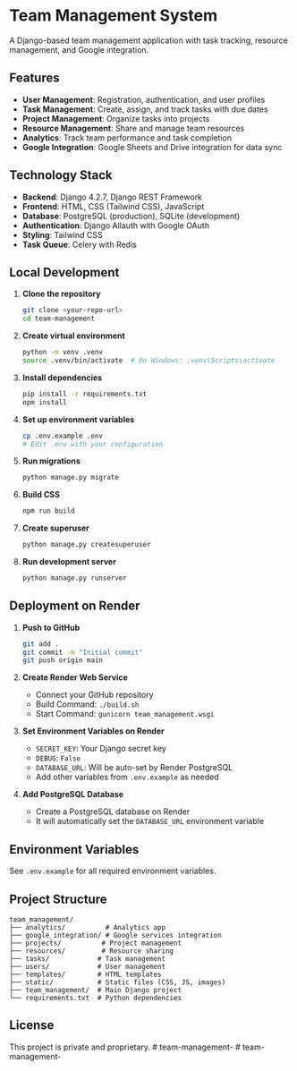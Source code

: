 # Team Management System

A Django-based team management application with task tracking, resource management, and Google integration.

## Features

- **User Management**: Registration, authentication, and user profiles
- **Task Management**: Create, assign, and track tasks with due dates
- **Project Management**: Organize tasks into projects
- **Resource Management**: Share and manage team resources
- **Analytics**: Track team performance and task completion
- **Google Integration**: Google Sheets and Drive integration for data sync

## Technology Stack

- **Backend**: Django 4.2.7, Django REST Framework
- **Frontend**: HTML, CSS (Tailwind CSS), JavaScript
- **Database**: PostgreSQL (production), SQLite (development)
- **Authentication**: Django Allauth with Google OAuth
- **Styling**: Tailwind CSS
- **Task Queue**: Celery with Redis

## Local Development

1. **Clone the repository**
   ```bash
   git clone <your-repo-url>
   cd team-management
   ```

2. **Create virtual environment**
   ```bash
   python -m venv .venv
   source .venv/bin/activate  # On Windows: .venv\Scripts\activate
   ```

3. **Install dependencies**
   ```bash
   pip install -r requirements.txt
   npm install
   ```

4. **Set up environment variables**
   ```bash
   cp .env.example .env
   # Edit .env with your configuration
   ```

5. **Run migrations**
   ```bash
   python manage.py migrate
   ```

6. **Build CSS**
   ```bash
   npm run build
   ```

7. **Create superuser**
   ```bash
   python manage.py createsuperuser
   ```

8. **Run development server**
   ```bash
   python manage.py runserver
   ```

## Deployment on Render

1. **Push to GitHub**
   ```bash
   git add .
   git commit -m "Initial commit"
   git push origin main
   ```

2. **Create Render Web Service**
   - Connect your GitHub repository
   - Build Command: `./build.sh`
   - Start Command: `gunicorn team_management.wsgi`

3. **Set Environment Variables on Render**
   - `SECRET_KEY`: Your Django secret key
   - `DEBUG`: `False`
   - `DATABASE_URL`: Will be auto-set by Render PostgreSQL
   - Add other variables from `.env.example` as needed

4. **Add PostgreSQL Database**
   - Create a PostgreSQL database on Render
   - It will automatically set the `DATABASE_URL` environment variable

## Environment Variables

See `.env.example` for all required environment variables.

## Project Structure

```
team_management/
├── analytics/          # Analytics app
├── google_integration/ # Google services integration
├── projects/          # Project management
├── resources/         # Resource sharing
├── tasks/            # Task management
├── users/            # User management
├── templates/        # HTML templates
├── static/           # Static files (CSS, JS, images)
├── team_management/  # Main Django project
└── requirements.txt  # Python dependencies
```

## License

This project is private and proprietary.
#   t e a m - m a n a g e m e n t -  
 #   t e a m - m a n a g e m e n t -  
 